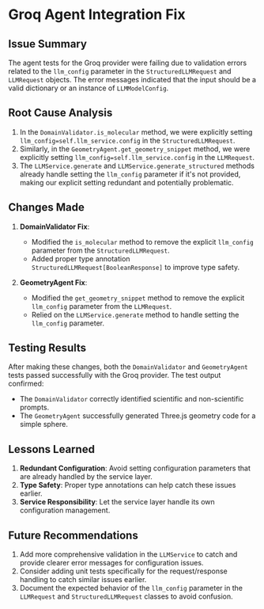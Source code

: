 # Groq Agent Integration Fix

## Issue Summary

The agent tests for the Groq provider were failing due to validation errors related to the `llm_config` parameter in the `StructuredLLMRequest` and `LLMRequest` objects. The error messages indicated that the input should be a valid dictionary or an instance of `LLMModelConfig`.

## Root Cause Analysis

1. In the `DomainValidator.is_molecular` method, we were explicitly setting `llm_config=self.llm_service.config` in the `StructuredLLMRequest`.
2. Similarly, in the `GeometryAgent.get_geometry_snippet` method, we were explicitly setting `llm_config=self.llm_service.config` in the `LLMRequest`.
3. The `LLMService.generate` and `LLMService.generate_structured` methods already handle setting the `llm_config` parameter if it's not provided, making our explicit setting redundant and potentially problematic.

## Changes Made

1. **DomainValidator Fix**:
   - Modified the `is_molecular` method to remove the explicit `llm_config` parameter from the `StructuredLLMRequest`.
   - Added proper type annotation `StructuredLLMRequest[BooleanResponse]` to improve type safety.

2. **GeometryAgent Fix**:
   - Modified the `get_geometry_snippet` method to remove the explicit `llm_config` parameter from the `LLMRequest`.
   - Relied on the `LLMService.generate` method to handle setting the `llm_config` parameter.

## Testing Results

After making these changes, both the `DomainValidator` and `GeometryAgent` tests passed successfully with the Groq provider. The test output confirmed:

- The `DomainValidator` correctly identified scientific and non-scientific prompts.
- The `GeometryAgent` successfully generated Three.js geometry code for a simple sphere.

## Lessons Learned

1. **Redundant Configuration**: Avoid setting configuration parameters that are already handled by the service layer.
2. **Type Safety**: Proper type annotations can help catch these issues earlier.
3. **Service Responsibility**: Let the service layer handle its own configuration management.

## Future Recommendations

1. Add more comprehensive validation in the `LLMService` to catch and provide clearer error messages for configuration issues.
2. Consider adding unit tests specifically for the request/response handling to catch similar issues earlier.
3. Document the expected behavior of the `llm_config` parameter in the `LLMRequest` and `StructuredLLMRequest` classes to avoid confusion. 
